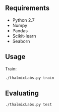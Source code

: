 
## Requirements

- Python 2.7
- Numpy
- Pandas
- Scikit-learn
- Seaborn

## Usage

Train:

```bash
./thalmicLabs.py train
```

## Evaluating

```bash
./thalmicLabs.py test
```

